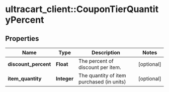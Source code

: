 # ultracart_client::CouponTierQuantityPercent

## Properties
Name | Type | Description | Notes
------------ | ------------- | ------------- | -------------
**discount_percent** | **Float** | The percent of discount per item. | [optional] 
**item_quantity** | **Integer** | The quantity of item purchased (in units) | [optional] 


